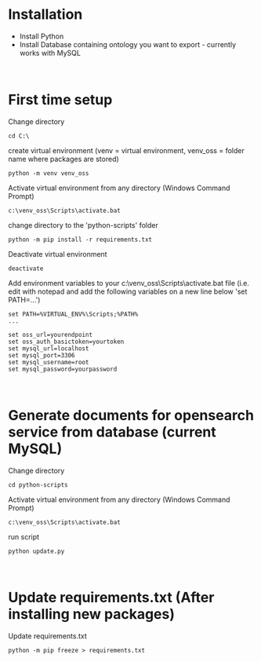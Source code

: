 # Installation
- Install Python
- Install Database containing ontology you want to export - currently works with MySQL

<br>

# First time setup


Change directory 
```
cd C:\
```

create virtual environment (venv = virtual environment, venv_oss = folder name where packages are stored)
```
python -m venv venv_oss
```

Activate virtual environment from any directory (Windows Command Prompt)
```
c:\venv_oss\Scripts\activate.bat
```

change directory to the 'python-scripts' folder
```install requirements
python -m pip install -r requirements.txt
```

Deactivate virtual environment
```
deactivate
```

Add environment variables to your c:\venv_oss\Scripts\activate.bat file (i.e. edit with notepad and add the following variables on a new line below 'set PATH=...') 

```
set PATH=%VIRTUAL_ENV%\Scripts;%PATH%
...

set oss_url=yourendpoint
set oss_auth_basictoken=yourtoken
set mysql_url=localhost
set mysql_port=3306
set mysql_username=root
set mysql_password=yourpassword
```

<br>

# Generate documents for opensearch service from database (current MySQL)

Change directory
```
cd python-scripts
```

Activate virtual environment from any directory (Windows Command Prompt)
```
c:\venv_oss\Scripts\activate.bat
```

run script
```
python update.py
```

<br>

# Update requirements.txt (After installing new packages)

Update requirements.txt
```
python -m pip freeze > requirements.txt
```
